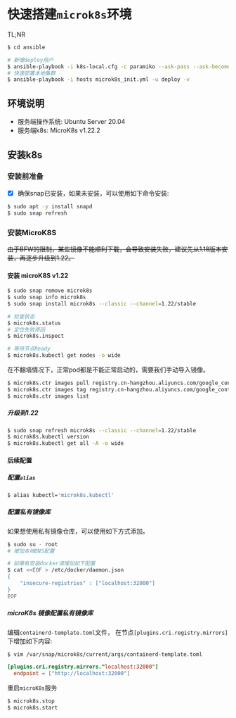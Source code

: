 # 快速搭建`microk8s`环境

TL;NR

```bash
$ cd ansible

# 新增deploy用户
$ ansible-playbook -i k8s-local.cfg -c paramiko --ask-pass --ask-become-pass create-user.yml -v
# 快速部署本地集群
$ ansible-playbook -i hosts microk8s_init.yml -u deploy -v
```

## 环境说明

- 服务端操作系统: Ubuntu Server 20.04
- 服务端k8s: MicroK8s v1.22.2

## 安装k8s

### 安装前准备

- [x] 确保snap已安装，如果未安装，可以使用如下命令安装:
  
```bash
$ sudo apt -y install snapd
$ sudo snap refresh
```

### 安装MicroK8S

<del>由于BFW的限制，某些镜像不能顺利下载，会导致安装失败，建议先从1.18版本安装，再逐步升级到1.22。</del>

#### 安装 microK8S v1.22

```bash
$ sudo snap remove microk8s
$ sudo snap info microk8s
$ sudo snap install microk8s --classic --channel=1.22/stable

# 检查状态
$ microk8s.status
# 定位失败原因
$ microk8s.inspect

# 等待节点Ready
$ microk8s.kubectl get nodes -o wide
```

在不翻墙情况下，正常pod都是不能正常启动的，需要我们手动导入镜像。

```bash
$ microk8s.ctr images pull registry.cn-hangzhou.aliyuncs.com/google_containers/pause:3.1
$ microk8s.ctr images tag registry.cn-hangzhou.aliyuncs.com/google_containers/pause:3.1 k8s.gcr.io/pause:3.1
$ microk8s.ctr images list
```

##### 升级到1.22

```bash
$ sudo snap refresh microk8s --classic --channel=1.22/stable
$ microk8s.kubectl version
$ microk8s.kubectl get all -A -o wide
```

#### 后续配置

##### 配置`alias`

```bash
$ alias kubectl='microk8s.kubectl'
```

##### 配置私有镜像库

如果想使用私有镜像仓库，可以使用如下方式添加。

```bash
$ sudo su - root
# 增加本地DNS配置

# 如果有安装docker请增加如下配置
$ cat <<EOF > /etc/docker/daemon.json
{
    "insecure-registries" : ["localhost:32000"]
}
EOF
```

##### microK8s 镜像配置私有镜像库

编辑`containerd-template.toml`文件， 在节点`[plugins.cri.registry.mirrors]`下增加如下内容:

```bash
$ vim /var/snap/microk8s/current/args/containerd-template.toml
```
```toml
[plugins.cri.registry.mirrors."localhost:32000"]
  endpoint = ["http://localhost:32000"]
```

重启`microK8s`服务

```bash
$ microk8s.stop
$ microk8s.start
```







